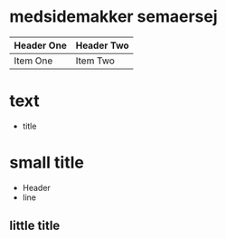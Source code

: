 # medsidemakker semaersej
| Header One     | Header Two     |
| :------------- | :------------- |
| Item One       | Item Two       |
# text
+ title
# small title
+ Header
+ line
## little title
